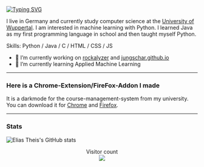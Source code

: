 [![Typing SVG](https://readme-typing-svg.demolab.com/?lines=Hi+there+👋,+I'm+Elias)](https://git.io/typing-svg)

I live in Germany and currently study computer science at the [University of Wuppertal](https://www.uni-wuppertal.de/en/). I am interested in machine learning with Python. I learned Java as my first programming language in school and then taught myself Python.

Skills: Python / Java / C / HTML / CSS / JS

- 🔭 I’m currently working on [rockalyzer](https://github.com/eliastheis/rockalyzer) and [jungschar.github.io](https://jungschar.github.io/)
- 🌱 I’m currently learning Applied Machine Learning

<hr />

### Here is a Chrome-Extension/FireFox-Addon I made
It is a darkmode for the course-management-system from my university.
You can download it for [Chrome](https://chrome.google.com/webstore/detail/darkmode-f%C3%BCr-buw-moodle/kipahojjgbnhnjjfpamggpealcdaalfp?hl=de) and [Firefox](https://addons.mozilla.org/de/firefox/addon/darkmode-f%C3%BCr-buw-moodle/).

<hr />

###  Stats
![Elias Theis's GitHub stats](https://github-readme-stats.vercel.app/api?username=eliastheis&count_private=true&show_icons=true&theme=dark)
<p align="center"> 
  Visitor count<br>
  <img src="https://profile-counter.glitch.me/eliastheis/count.svg" />
</p>
